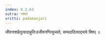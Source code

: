 ```yaml
---
index: 8.2.63
sutra: नशेर्वा
vritti: padamanjari
---
```


 जीवनाशहेतुत्वादाहुतिःउजीवनगित्युच्यते, सम्पदादित्वाद्भावे क्विप् ॥